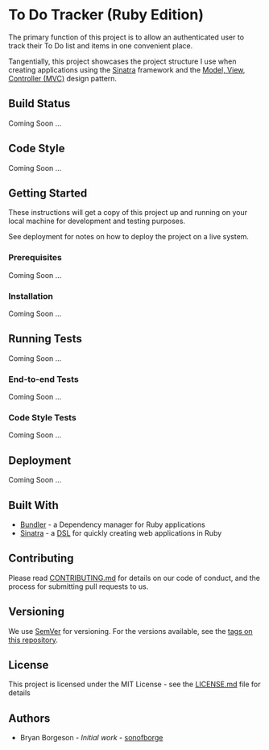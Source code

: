 # To Do Tracker (Ruby Edition)

The primary function of this project is to allow an authenticated user to track their To Do list and items in one
convenient place.

Tangentially,
this project showcases the project structure I use when creating applications using the
[Sinatra](http://sinatrarb.com/)
framework and the [Model, View, Controller (MVC)](https://en.wikipedia.org/wiki/Model-view-controller)
design pattern.

## Build Status

Coming Soon ...

## Code Style

Coming Soon ...

## Getting Started

These instructions will get a copy of this project up and running on your local machine for development and testing
purposes.

See deployment for notes on how to deploy the project on a live system.

### Prerequisites

Coming Soon ...

### Installation

Coming Soon ...

## Running Tests

Coming Soon ...

### End-to-end Tests

Coming Soon ...

### Code Style Tests

Coming Soon ...

## Deployment

Coming Soon ...

## Built With

*   [Bundler](https://bundler.io/) - a Dependency manager for Ruby applications
*   [Sinatra](http://sinatrarb.com/) - a [DSL](https://en.wikipedia.org/wiki/Domain-specific_language) for quickly creating web applications in Ruby

## Contributing

Please read [CONTRIBUTING.md](CONTRIBUTING.md) for details on our code of conduct,
and the process for submitting pull requests to us.

## Versioning

We use [SemVer](https://semver.org/) for versioning.
For the versions available,
see the
[tags on this repository](https://github.com/sonofborge/ruby_to-do-tracker/tags).

## License

This project is licensed under the MIT License - see the [LICENSE.md](LICENSE.md) file for details

## Authors

*   Bryan Borgeson - _Initial work_ - [sonofborge](https://github.com/sonofborge)
